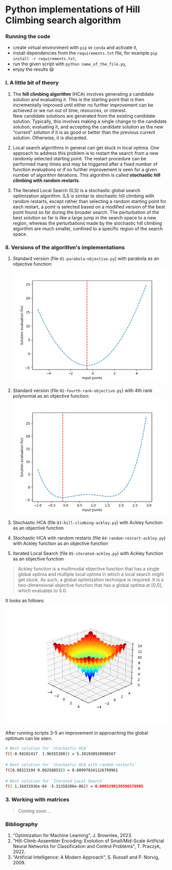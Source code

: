 # Python implementations of Hill Climbing search algorithm

### Running the code
- create virtual environment with `pip` or `conda` and activate it,
- install dependencies from the `requirements.txt` file, for example `pip install -r requirements.txt`, 
- run the given script with `python name_of_the_file.py`,
- enjoy the results :smiley:


### I. A little bit of theory  
1. The **hill climbing algorithm** (HCA) involves generating a candidate solution and evaluating it. 
This is the starting point that is then incrementally improved until either no further improvement can be achieved or we run out of time, 
resources, or interest.  
New candidate solutions are generated from the existing candidate solution. 
Typically, this involves making a single change to the candidate solution, 
evaluating it, and accepting the candidate solution as the new “current” solution if it is as good or better than the previous current solution. 
Otherwise, it is discarded.  

2. Local search algorithms in general can get stuck in local optima. 
One approach to address this problem is to restart the search from a new randomly selected starting point. 
The restart procedure can be performed many times and may be triggered after a fixed number of function evaluations or if no further improvement is seen
for a given number of algorithm iterations. This algorithm is called **stochastic hill climbing with random restarts**.

3. The Iterated Local Search (ILS) is a stochastic global search optimization algorithm. 
ILS is similar to stochastic hill climbing with random restarts, except
rather than selecting a random starting point for each restart, a point is selected based on a
modified version of the best point found so far during the broader search. 
The perturbation of the best solution so far is like a large jump in the search space to a new region, whereas the
perturbations made by the stochastic hill climbing algorithm are much smaller, confined to a
specific region of the search space.

### II. Versions of the algorithm's implementations
1. Standard version (file `01-parabola-objective.py`) with parabola as an objective function:  
![parabola](figures/01-parabola-objective.png)  

2. Standard version (file `02-fourth-rank-objective.py`) with 4th rank polynomial as an objective function:
![polynomial](figures/02-polynomial-objective.png)  

3. Stochastic HCA (file `03-hill-climbing-ackley.py`) with Ackley function as an objective function

4. Stochastic HCA with random restarts (file `04-random-restart-ackley.py`) with Ackley function as an objective function

5. Iterated Local Search (file `05-iterated-ackley.py`) with Ackley function as an objective function

> Ackley function is a multimodal objective function
that has a single global optima and multiple local optima in which a local search might get
stuck. 
As such, a global optimization technique is required. It is a two-dimensional objective
function that has a global optima at [0,0], which evaluates to 0.0.  

It looks as follows:  
![Ackley](figures/Ackley_function.png)

After running scripts 3-5 an improvement in approaching the global optimum can be seen. 
```bash
# Best solution for `Stochastic HCA`
f([-0.98102417  1.96555308]) = 5.381938920908567

# Best solution for `Stochastic HCA with random restarts`
f([0.00223194 0.00258853]) = 0.009978341126799961

# Best solution for `Iterated Local Search`
f([ 1.16431936e-04 -3.31358206e-06]) = 0.0003298138596576905
```

### 3. Working with matrices
> Coming soon ...


### Bibliography
1. "Optimization for Machine Learning", J. Brownlee, 2023.
2. "Hill-Climb-Assembler Encoding: Evolution of Small/Mid-Scale Artificial Neural Networks for Classification and
Control Problems", T. Praczyk, 2022.
3. "Artificial Intelligence: A Modern Approach", S. Russell and P. Norvig, 2009.



